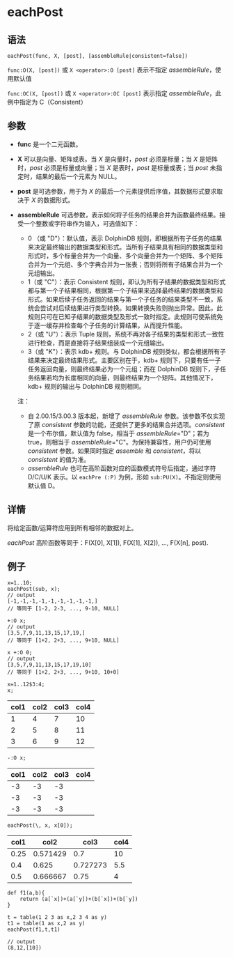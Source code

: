 # eachPost

## 语法

`eachPost(func, X, [post],
[assembleRule|consistent=false])`

`func:O(X, [post])` 或 `X <operator>:O
[post]` 表示不指定 *assembleRule*，使用默认值

`func:OC(X, [post])` 或 `X <operator>:OC [post]`
表示指定 *assembleRule*，此例中指定为 C（Consistent）

## 参数

* **func** 是一个二元函数。
* **X** 可以是向量、矩阵或表。当 *X* 是向量时，*post* 必须是标量；当 *X*
  是矩阵时，*post* 必须是标量或向量；当 *X* 是表时，*post* 是标量或表；当 *post*
  未指定时，结果的最后一个元素为 NULL。
* **post** 是可选参数，用于为 *X* 的最后一个元素提供后序值，其数据形式要求取决于 *X* 的数据形式。
* **assembleRule** 可选参数，表示如何将子任务的结果合并为函数最终结果。接受一个整数或字符串作为输入，可选值如下：
  + 0 （或 "D"）：默认值，表示 DolphinDB
    规则，即根据所有子任务的结果来决定最终输出的数据类型和形式。当所有子结果具有相同的数据类型和形式时，多个标量合并为一个向量、多个向量合并为一个矩阵、多个矩阵合并为一个元组、多个字典合并为一张表；否则将所有子结果合并为一个元组输出。
  + 1（或 "C"）：表示 Consistent
    规则，即认为所有子结果的数据类型和形式都与第一个子结果相同，根据第一个子结果来选择最终结果的数据类型和形式。如果后续子任务返回的结果与第一个子任务的结果类型不一致，系统会尝试对后续结果进行类型转换。如果转换失败则抛出异常。因此，此规则只可在已知子结果的数据类型及形式一致时指定。此规则可使系统免于逐一缓存并检查每个子任务的计算结果，从而提升性能。
  + 2（或 "U"）：表示 Tuple 规则，系统不再对各子结果的类型和形式一致性进行检查，而是直接将子结果组装成一个元组输出。
  + 3（或 "K"）：表示 kdb+ 规则。与 DolphinDB 规则类似，都会根据所有子结果来决定最终结果形式。主要区别在于，kdb+
    规则下，只要有任一子任务返回向量，则最终结果必为一个元组；而在 DolphinDB
    规则下，子任务结果若均为长度相同的向量，则最终结果为一个矩阵。其他情况下，kdb+ 规则的输出与 DolphinDB 规则相同。

  注：
  + 自 2.00.15/3.00.3 版本起，新增了
    *assembleRule* 参数。该参数不仅实现了原 *consistent*
    参数的功能，还提供了更多的结果合并选项。*consistent* 是一个布尔值，默认值为 false，相当于
    *assembleRule*="D"；若为 true，则相当于
    *assembleRule*="C"。为保持兼容性，用户仍可使用 *consistent* 参数。如果同时指定
    *assemble* 和 *consistent*，将以 *consistent*
    的值为准。
  + *assembleRule* 也可在高阶函数对应的函数模式符号后指定，通过字符 D/C/U/K 表示。以
    `eachPre (:P)` 为例，形如
    `sub:PU(X)`。不指定则使用默认值 D。

## 详情

将给定函数/运算符应用到所有相邻的数据对上。

*eachPost* 高阶函数等同于：F(X[0], X[1]), F(X[1], X[2]), ..., F(X[n], post).

## 例子

```
x=1..10;
eachPost(sub, x);
// output
[-1,-1,-1,-1,-1,-1,-1,-1,-1,]
// 等同于 [1-2, 2-3, ..., 9-10, NULL]

+:O x;
// output
[3,5,7,9,11,13,15,17,19,]
// 等同于 [1+2, 2+3, ..., 9+10, NULL]

x +:O 0;
// output
[3,5,7,9,11,13,15,17,19,10]
// 等同于 [1+2, 2+3, ..., 9+10, 10+0]

x=1..12$3:4;
x;
```

| col1 | col2 | col3 | col4 |
| --- | --- | --- | --- |
| 1 | 4 | 7 | 10 |
| 2 | 5 | 8 | 11 |
| 3 | 6 | 9 | 12 |

```
-:O x;
```

| col1 | col2 | col3 | col4 |
| --- | --- | --- | --- |
| -3 | -3 | -3 |  |
| -3 | -3 | -3 |  |
| -3 | -3 | -3 |  |

```
eachPost(\, x, x[0]);
```

| col1 | col2 | col3 | col4 |
| --- | --- | --- | --- |
| 0.25 | 0.571429 | 0.7 | 10 |
| 0.4 | 0.625 | 0.727273 | 5.5 |
| 0.5 | 0.666667 | 0.75 | 4 |

```
def f1(a,b){
    return (a[`x])+(a[`y])+(b[`x])+(b[`y])
}

t = table(1 2 3 as x,2 3 4 as y)
t1 = table(1 as x,2 as y)
eachPost(f1,t,t1)

// output
(8,12,[10])
```

